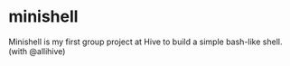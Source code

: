 # minishell

Minishell is my first group project at Hive to build a simple bash-like shell. (with @allihive)

